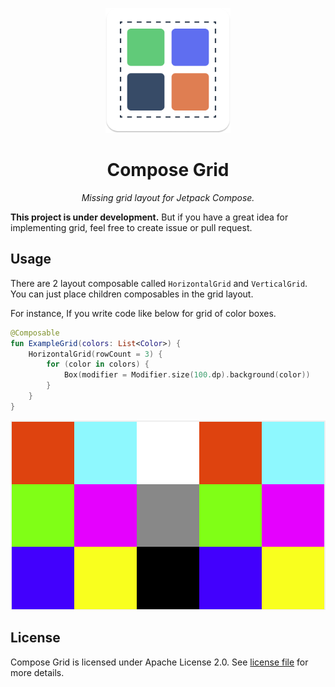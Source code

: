 <p align="center"><img alt="logo" src="images/compose-grid-logo.png" width="200"></p>
<h1 align="center">Compose Grid</h1>
<p align="center"><i>Missing grid layout for Jetpack Compose.</i></p>

**This project is under development.** But if you have a great idea for implementing grid, feel free
to create issue or pull request.

## Usage

There are 2 layout composable called `HorizontalGrid` and `VerticalGrid`. You can just place
children composables in the grid layout.

For instance, If you write code like below for grid of color boxes.

```kotlin
@Composable
fun ExampleGrid(colors: List<Color>) {
    HorizontalGrid(rowCount = 3) {
        for (color in colors) {
            Box(modifier = Modifier.size(100.dp).background(color))
        }
    }
}
```

![horizontal-grid-example](./images/horizontal-grid-example.png)

## License

Compose Grid is licensed under Apache License 2.0. See [license file](./LICENSE.txt) for more details.

